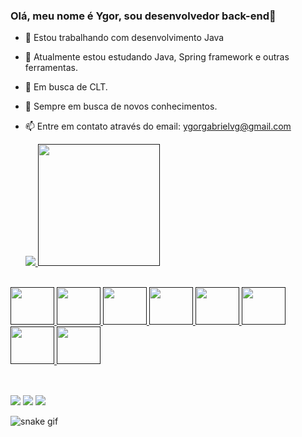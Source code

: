 ### Olá, meu nome é Ygor, sou desenvolvedor back-end👋

- 🔭 Estou trabalhando com desenvolvimento Java 
- 🌱 Atualmente estou estudando Java, Spring framework e outras ferramentas.
- 👜  Em busca de CLT.
- 📖 Sempre em busca de novos conhecimentos.
- 📫 Entre em contato através do email: ygorgabrielvg@gmail.com

  <div>
  <a href="">
  <img heith="180em" src="https://github-readme-stats.vercel.app/api?username=Ygor-Gabriel456&show_icons=true&theme=tokyonight"/>
  <img height="195em" src="https://github-readme-stats.vercel.app/api/top-langs/?username=Ygor-Gabriel456&layout=donut&theme=tokyonight"/>
  </div>

<div style="display: inline_block"><br>
  <img aling="center" height="60" width="70" src="https://cdn.jsdelivr.net/gh/devicons/devicon/icons/java/java-original-wordmark.svg"/>
  <img aling="center" height="60" width="70" src="https://cdn.jsdelivr.net/gh/devicons/devicon/icons/mysql/mysql-original-wordmark.svg"/>
  <img aling="center" height="60" width="70" src="https://cdn.jsdelivr.net/gh/devicons/devicon/icons/spring/spring-original-wordmark.svg"/>
  <img aling="center" height="60" width="70" src="https://cdn.jsdelivr.net/gh/devicons/devicon/icons/docker/docker-original-wordmark.svg"/>
  <img aling="center" height="60" width="70" src="https://cdn.jsdelivr.net/gh/devicons/devicon/icons/github/github-original-wordmark.svg"/>
  <img aling="center" height="60" width="70" src="https://cdn.jsdelivr.net/gh/devicons/devicon/icons/git/git-plain-wordmark.svg" />
  <img aling="center" height="60" width="70" src="https://cdn.jsdelivr.net/gh/devicons/devicon/icons/html5/html5-original.svg" />
  <img aling="center" height="60" width="70" src="https://cdn.jsdelivr.net/gh/devicons/devicon/icons/css3/css3-original.svg" />
</div>

##

<div style="display: inline_block"><br> 
  <a href="https://discord.gg/wagxzStdcR" target="_blank"><img src="https://img.shields.io/badge/Discord-7289DA?style=for-the-badge&logo=discord&logoColor=white" target="_blank"></a>
  <a href = "ygorgabrielvg@gmail.com.com"><img src="https://img.shields.io/badge/Gmail-D14836?style=for-the-badge&logo=gmail&logoColor=white" target="_blank"></a>
  <a href="https://www.linkedin.com/in/ygor-gabriel-vogado-086a8a261/" target="_blank"><img src="https://img.shields.io/badge/-LinkedIn-%230077B5?style=for-the-badge&logo=linkedin&logoColor=white" target="_blank"></a> 
  
</div>

![snake gif](https://github.com/Ygor-Gabriel456/Ygor-Gabriel456/blob/output/github-contribution-grid-snake.svg)

  
